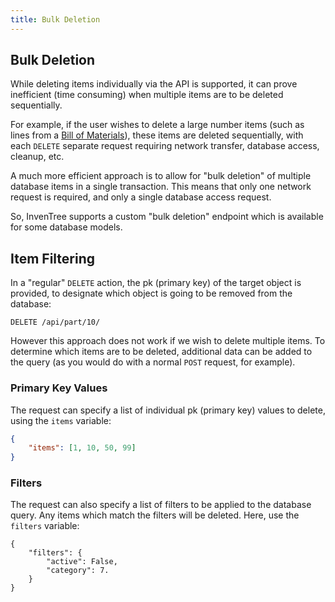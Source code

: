 ```yaml
---
title: Bulk Deletion
---
```


## Bulk Deletion

While deleting items individually via the API is supported, it can prove inefficient (time consuming) when multiple items are to be deleted sequentially.

For example, if the user wishes to delete a large number items (such as lines from a [Bill of Materials](../manufacturing/bom.md)), these items are deleted sequentially, with each `DELETE` separate request requiring network transfer, database access, cleanup, etc.

A much more efficient approach is to allow for "bulk deletion" of multiple database items in a single transaction. This means that only one network request is required, and only a single database access request.

So, InvenTree supports a custom "bulk deletion" endpoint which is available for some database models.

## Item Filtering

In a "regular" `DELETE` action, the pk (primary key) of the target object is provided, to designate which object is going to be removed from the database:

`DELETE /api/part/10/`

However this approach does not work if we wish to delete multiple items. To determine which items are to be deleted, additional data can be added to the query (as you would do with a normal `POST` request, for example).

### Primary Key Values

The request can specify a list of individual pk (primary key) values to delete, using the `items` variable:

```json
{
    "items": [1, 10, 50, 99]
}
```

### Filters

The request can also specify a list of filters to be applied to the database query. Any items which match the filters will be deleted. Here, use the `filters` variable:

```
{
    "filters": {
        "active": False,
        "category": 7.
    }
}
```
